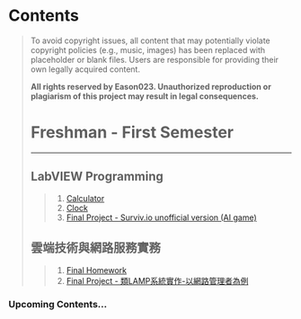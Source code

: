 Contents
===
> To avoid copyright issues, all content that may potentially violate copyright policies (e.g., music, images) has been replaced with placeholder or blank files. Users are responsible for providing their own legally acquired content.
> 
> **All rights reserved by Eason023. Unauthorized reproduction or plagiarism of this project may result in legal consequences.**
> # Freshman - First Semester
> ---
> ## LabVIEW Programming
>> 1. [Calculator](Freshman%20-%20First%20Semester/LabVIEW%20Programming/Calculator "link to file")
>> 2. [Clock](Freshman%20-%20First%20Semester/LabVIEW%20Programming/Clock "link to file")
>> 3. [Final Project - Surviv.io unofficial version (AI game)](Freshman%20-%20First%20Semester/LabVIEW%20Programming/Surviv.io%20unofficial%20version%20(AI%20Game) "link to file")
> ## 雲端技術與網路服務實務
>> 1. [Final Homework](Freshman%20-%20First%20Semester/雲端技術與網路服務實務/Final%20Homework "link to file")
>> 2. [Final Project - 類LAMP系統實作-以網路管理者為例](Freshman%20-%20First%20Semester/雲端技術與網路服務實務/Final%20Project%20-%20類LAMP系統實作-以網路管理者為例 "link to file")



### Upcoming Contents...
